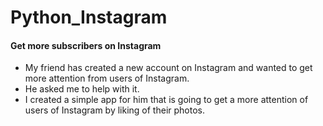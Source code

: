 # Python_Instagram
<h4>Get more subscribers on Instagram</h4>
<ul>
<li>My friend has created a new account on Instagram and wanted to get more attention from users of Instagram. </li>
<li>He asked me to help with it. </li>
<li>I created a simple app for him that is going  to get a more attention of users of Instagram by liking of their photos. </li>
</ul>
